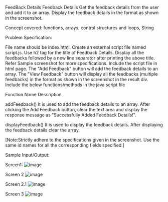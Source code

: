 FeedBack Details
Feedback Details
Get the feedback details from the user and add it to an array. Display the feedback details in the format as shown in the screenshot.

Concept covered: functions, arrays, control structures and loops, String

Problem Specification:

File name should be index.html.
Create an external script file named script.js.
Use h2 tag for the title of Feedback Details.
Display all the feedbacks followed by a new line separator after printing the above title.
Refer Sample screenshot for more specifications.
Include the script file in html page.
The "Add Feedback" button will add the feedback details to an array.
The "View Feedback" button will display all the feedbacks (multiple feedbacks) in the format as shown in the screenshot in the result div.
Include the below functions/methods in the java script file

Function Name       Description

addFeedback()       It is used to add the feedback details to an array. After clicking the Add Feedback button, clear the text area and display the response message as "Successfully Added Feedback Details!".

displayFeedback()   It is used to display the feedback details. After displaying the feedback details clear the array.

[Note:Strictly adhere to the specifications given in the screenshot. Use the same id names for all the corresponding fields specified.]

Sample Input/Output:

Screen1:
![image](https://user-images.githubusercontent.com/103244472/171701161-ac48ef3d-c922-4bf8-84a7-e763522dca81.png)

Screen 2
![image](https://user-images.githubusercontent.com/103244472/171701219-20db0db6-dca6-49e7-a331-4fcfd5a0496e.png)

Screen 2.1
![image](https://user-images.githubusercontent.com/103244472/171701311-ae5b1ef0-64a2-45ee-88c9-a41d2f79241b.png)

Screen 3
![image](https://user-images.githubusercontent.com/103244472/171701397-3bd2eba6-fb1c-4398-9550-ef2eb085be3d.png)
